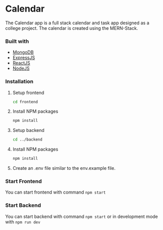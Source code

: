 # Calendar

The Calendar app is a full stack calendar and task app designed as a college project. The calendar is created using the MERN-Stack.

### Built with

- [MongoDB](https://www.mongodb.com)
- [ExpressJS](https://expressjs.com)
- [ReactJS](https://reactjs.org/)
- [NodeJS](https://nodejs.org/en/)

### Installation

1. Setup frontend
   ```sh
   cd frontend
   ```
2. Install NPM packages
   ```sh
   npm install
   ```
3. Setup backend
   ```sh
   cd ../backend
   ```
4. Install NPM packages
   ```sh
   npm install
   ```
5. Create an .env file similar to the env.example file.

### Start Frontend

You can start frontend with command `npm start`

### Start Backend

You can start backend with command `npm start` or in development mode with `npm run dev`
